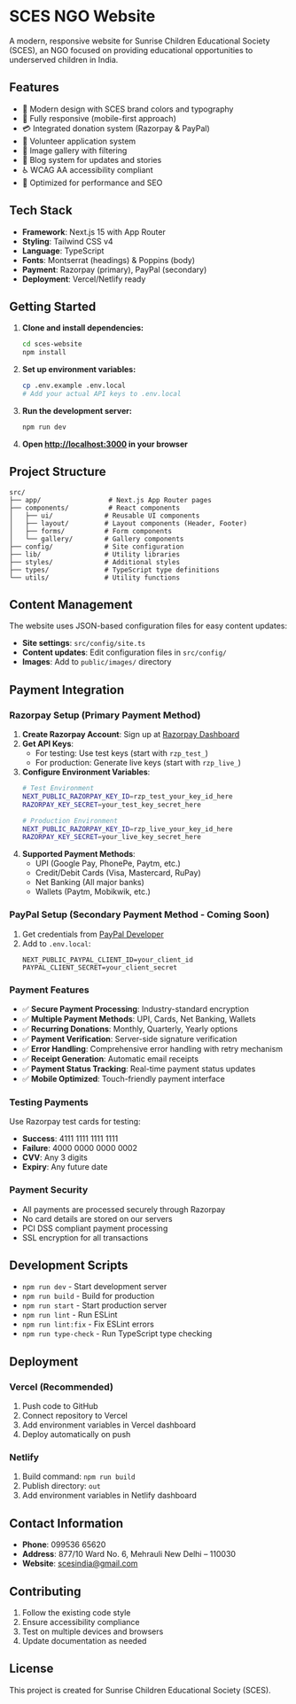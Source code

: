 # SCES NGO Website

A modern, responsive website for Sunrise Children Educational Society (SCES), an NGO focused on providing educational opportunities to underserved children in India.

## Features

- 🎨 Modern design with SCES brand colors and typography
- 📱 Fully responsive (mobile-first approach)
- 💳 Integrated donation system (Razorpay & PayPal)
- 🤝 Volunteer application system
- 📸 Image gallery with filtering
- 📝 Blog system for updates and stories
- ♿ WCAG AA accessibility compliant
- 🚀 Optimized for performance and SEO

## Tech Stack

- **Framework**: Next.js 15 with App Router
- **Styling**: Tailwind CSS v4
- **Language**: TypeScript
- **Fonts**: Montserrat (headings) & Poppins (body)
- **Payment**: Razorpay (primary), PayPal (secondary)
- **Deployment**: Vercel/Netlify ready

## Getting Started

1. **Clone and install dependencies:**
   ```bash
   cd sces-website
   npm install
   ```

2. **Set up environment variables:**
   ```bash
   cp .env.example .env.local
   # Add your actual API keys to .env.local
   ```

3. **Run the development server:**
   ```bash
   npm run dev
   ```

4. **Open [http://localhost:3000](http://localhost:3000) in your browser**

## Project Structure

```
src/
├── app/                 # Next.js App Router pages
├── components/          # React components
│   ├── ui/             # Reusable UI components
│   ├── layout/         # Layout components (Header, Footer)
│   ├── forms/          # Form components
│   └── gallery/        # Gallery components
├── config/             # Site configuration
├── lib/                # Utility libraries
├── styles/             # Additional styles
├── types/              # TypeScript type definitions
└── utils/              # Utility functions
```

## Content Management

The website uses JSON-based configuration files for easy content updates:

- **Site settings**: `src/config/site.ts`
- **Content updates**: Edit configuration files in `src/config/`
- **Images**: Add to `public/images/` directory

## Payment Integration

### Razorpay Setup (Primary Payment Method)
1. **Create Razorpay Account**: Sign up at [Razorpay Dashboard](https://dashboard.razorpay.com/)
2. **Get API Keys**: 
   - For testing: Use test keys (start with `rzp_test_`)
   - For production: Generate live keys (start with `rzp_live_`)
3. **Configure Environment Variables**:
   ```bash
   # Test Environment
   NEXT_PUBLIC_RAZORPAY_KEY_ID=rzp_test_your_key_id_here
   RAZORPAY_KEY_SECRET=your_test_key_secret_here
   
   # Production Environment
   NEXT_PUBLIC_RAZORPAY_KEY_ID=rzp_live_your_key_id_here
   RAZORPAY_KEY_SECRET=your_live_key_secret_here
   ```
4. **Supported Payment Methods**:
   - UPI (Google Pay, PhonePe, Paytm, etc.)
   - Credit/Debit Cards (Visa, Mastercard, RuPay)
   - Net Banking (All major banks)
   - Wallets (Paytm, Mobikwik, etc.)

### PayPal Setup (Secondary Payment Method - Coming Soon)
1. Get credentials from [PayPal Developer](https://developer.paypal.com/)
2. Add to `.env.local`:
   ```
   NEXT_PUBLIC_PAYPAL_CLIENT_ID=your_client_id
   PAYPAL_CLIENT_SECRET=your_client_secret
   ```

### Payment Features
- ✅ **Secure Payment Processing**: Industry-standard encryption
- ✅ **Multiple Payment Methods**: UPI, Cards, Net Banking, Wallets
- ✅ **Recurring Donations**: Monthly, Quarterly, Yearly options
- ✅ **Payment Verification**: Server-side signature verification
- ✅ **Error Handling**: Comprehensive error handling with retry mechanism
- ✅ **Receipt Generation**: Automatic email receipts
- ✅ **Payment Status Tracking**: Real-time payment status updates
- ✅ **Mobile Optimized**: Touch-friendly payment interface

### Testing Payments
Use Razorpay test cards for testing:
- **Success**: 4111 1111 1111 1111
- **Failure**: 4000 0000 0000 0002
- **CVV**: Any 3 digits
- **Expiry**: Any future date

### Payment Security
- All payments are processed securely through Razorpay
- No card details are stored on our servers
- PCI DSS compliant payment processing
- SSL encryption for all transactions

## Development Scripts

- `npm run dev` - Start development server
- `npm run build` - Build for production
- `npm run start` - Start production server
- `npm run lint` - Run ESLint
- `npm run lint:fix` - Fix ESLint errors
- `npm run type-check` - Run TypeScript type checking

## Deployment

### Vercel (Recommended)
1. Push code to GitHub
2. Connect repository to Vercel
3. Add environment variables in Vercel dashboard
4. Deploy automatically on push

### Netlify
1. Build command: `npm run build`
2. Publish directory: `out`
3. Add environment variables in Netlify dashboard

## Contact Information

- **Phone**: 099536 65620
- **Address**: 877/10 Ward No. 6, Mehrauli New Delhi – 110030
- **Website**: scesindia@gmail.com
## Contributing

1. Follow the existing code style
2. Ensure accessibility compliance
3. Test on multiple devices and browsers
4. Update documentation as needed

## License

This project is created for Sunrise Children Educational Society (SCES).
